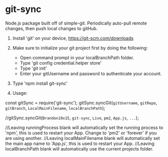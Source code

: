 # git-sync
Node.js package built off of simple-git. Periodically auto-pull remote changes, then push local changes to gitHub.

1. Install 'git' on your device, https://git-scm.com/downloads

2. Make sure to initialize your git project first by doing the following:
   - Open command prompt in your localBranchPath folder.
   - Type 'git config credential.helper store'
   - Type 'git init'
   - Enter your gitUsername and password to authenticate your account.

3. Type 'npm install git-sync'

4. Usage:

const gitSync = require('git-sync');
gitSync.syncGit(`gitUsername`, `gitRepo`, `gitBranch`, `LocalMainFilename`, `localBranchPath`);


//gitSync.syncGit(`Brandon10x15`, `git-sync`, `Live`, `pm2`, `App.js`, `...`);

//Leaving runningProcess blank will automatically set the running process to 'npm', this is used to restart your App. Change to 'pm2' or 'forever' if you are using another.
//Leaving localMainFilename blank will automatically set the main app name to 'App.js', this is used to restart your App.
//Leaving localBranchPath blank will automatically use the current projects folder.